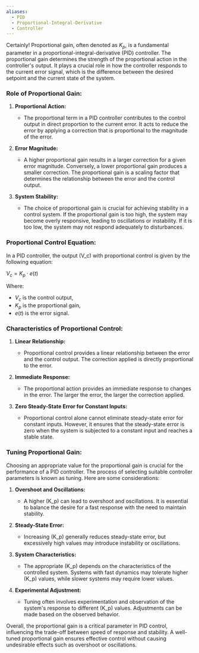 ```yaml
---
aliases:
  - PID
  - Proportional-Integral-Derivative
  - Controller
---
```

Certainly! Proportional gain, often denoted as $K_p$, is a fundamental parameter in a proportional-integral-derivative (PID) controller. The proportional gain determines the strength of the proportional action in the controller's output. It plays a crucial role in how the controller responds to the current error signal, which is the difference between the desired setpoint and the current state of the system.

### Role of Proportional Gain:

1. **Proportional Action:**
   - The proportional term in a PID controller contributes to the control output in direct proportion to the current error. It acts to reduce the error by applying a correction that is proportional to the magnitude of the error.

2. **Error Magnitude:**
   - A higher proportional gain results in a larger correction for a given error magnitude. Conversely, a lower proportional gain produces a smaller correction. The proportional gain is a scaling factor that determines the relationship between the error and the control output.

3. **System Stability:**
   - The choice of proportional gain is crucial for achieving stability in a control system. If the proportional gain is too high, the system may become overly responsive, leading to oscillations or instability. If it is too low, the system may not respond adequately to disturbances.

### Proportional Control Equation:

In a PID controller, the output \(V_c\) with proportional control is given by the following equation:

$V_c = K_p \cdot e(t)$

Where:
- $V_c$ is the control output,
- $K_p$ is the proportional gain,
- $e(t)$ is the error signal.

### Characteristics of Proportional Control:

1. **Linear Relationship:**
   - Proportional control provides a linear relationship between the error and the control output. The correction applied is directly proportional to the error.

2. **Immediate Response:**
   - The proportional action provides an immediate response to changes in the error. The larger the error, the larger the correction applied.

3. **Zero Steady-State Error for Constant Inputs:**
   - Proportional control alone cannot eliminate steady-state error for constant inputs. However, it ensures that the steady-state error is zero when the system is subjected to a constant input and reaches a stable state.

### Tuning Proportional Gain:

Choosing an appropriate value for the proportional gain is crucial for the performance of a PID controller. The process of selecting suitable controller parameters is known as tuning. Here are some considerations:

1. **Overshoot and Oscillations:**
   - A higher \(K_p\) can lead to overshoot and oscillations. It is essential to balance the desire for a fast response with the need to maintain stability.

2. **Steady-State Error:**
   - Increasing \(K_p\) generally reduces steady-state error, but excessively high values may introduce instability or oscillations.

3. **System Characteristics:**
   - The appropriate \(K_p\) depends on the characteristics of the controlled system. Systems with fast dynamics may tolerate higher \(K_p\) values, while slower systems may require lower values.

4. **Experimental Adjustment:**
   - Tuning often involves experimentation and observation of the system's response to different \(K_p\) values. Adjustments can be made based on the observed behavior.

Overall, the proportional gain is a critical parameter in PID control, influencing the trade-off between speed of response and stability. A well-tuned proportional gain ensures effective control without causing undesirable effects such as overshoot or oscillations.
